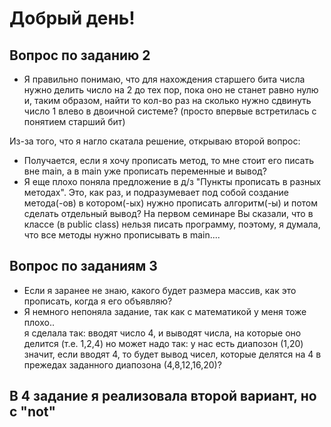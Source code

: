 # Добрый день! 
## Вопрос по заданию 2 
* Я правильно понимаю, что для нахождения старшего бита числа нужно делить число на 2 до тех пор, пока оно не станет равно нулю и, таким образом, найти то кол-во раз на сколько нужно сдвинуть число 1 влево в двоичной системе? (просто впервые встретилась с понятием старший бит)

Из-за того, что я нагло скатала решение, открываю второй вопрос:  
* Получается, если я хочу прописать метод, то мне стоит его писать вне main, а в main уже прописать переменные и вывод?
* Я еще плохо поняла предложение в д/з "Пункты прописать в разных методах". Это, как раз, и подразумевает под собой создание метода(-ов) в котором(-ых) нужно прописать алгоритм(-ы) и потом сделать отдельный вывод?
На первом семинаре Вы сказали, что в классе (в public class) нельзя писать программу, поэтому, я думала, что все методы нужно прописывать в main....
## Вопрос по заданиям 3
* Если я заранее не знаю, какого будет размера массив, как это прописать, когда я его объявляю?
* Я немного непоняла задание, так как с математикой у меня тоже плохо..  
я сделала так: вводят число 4, и выводят числа, на которые оно делится (т.е. 1,2,4)
но может надо так: у нас есть диапозон (1,20)
значит, если вводят 4, то будет вывод чисел, которые делятся на 4 в прежедах заданного диапозона (4,8,12,16,20)?
## В 4 задание я реализовала второй вариант, но с "not"